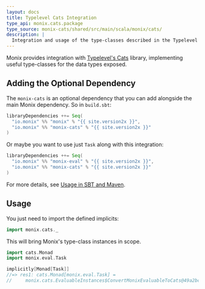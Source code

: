 ```yaml
---
layout: docs
title: Typelevel Cats Integration
type_api: monix.cats.package
type_source: monix-cats/shared/src/main/scala/monix/cats/
description: |
  Integration and usage of the type-classes described in the Typelevel Cats library.
---
```


Monix provides integration with
[Typelevel's Cats](http://typelevel.org/cats/) library, implementing
useful type-classes for the data types exposed.

## Adding the Optional Dependency

The `monix-cats` is an optional dependency that you can add alongside
the main Monix dependency. So in `build.sbt`:

```scala
libraryDependencies ++= Seq(
  "io.monix" %% "monix" % "{{ site.version2x }}",
  "io.monix" %% "monix-cats" % "{{ site.version2x }}"
)
```

Or maybe you want to use just `Task` along with this integration:

```scala
libraryDependencies ++= Seq(
  "io.monix" %% "monix-eval" % "{{ site.version2x }}",
  "io.monix" %% "monix-cats" % "{{ site.version2x }}"
)
```

For more details, see
[Usage in SBT and Maven](./usage.html#sub-project-monix-cats-optional).

## Usage

You just need to import the defined implicits:

```scala
import monix.cats._
```

This will bring Monix's type-class instances in scope.

```scala
import cats.Monad
import monix.eval.Task

implicitly[Monad[Task]]
//=> res1: cats.Monad[monix.eval.Task] = 
//     monix.cats.EvaluableInstances$ConvertMonixEvaluableToCats@49a2bc10
```

